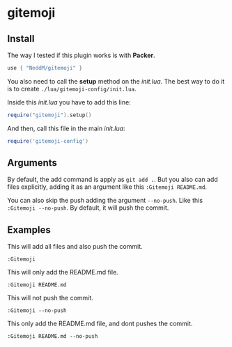 # gitemoji

## Install
The way I tested if this plugin works is with __Packer__.
```lua
use { "NeddM/gitemoji" }
```

You also need to call the __setup__ method on the _init.lua_. The best way to do it is to create `./lua/gitemoji-config/init.lua`.

Inside this _init.lua_ you have to add this line:
```lua
require("gitemoji").setup()
```

And then, call this file in the main _init.lua_:
```lua
require('gitemoji-config')
```

## Arguments
By default, the add command is apply as `git add .`. But you also can add files explicitly, adding it as an argument like this `:Gitemoji README.md`.

You can also skip the push adding the argument `--no-push`. Like this `:Gitemoji --no-push`. By default, it will push the commit.

## Examples

This will add all files and also push the commit.
```
:Gitemoji
```

This will only add the README.md file.
```
:Gitemoji README.md
```

This will not push the commit.
```
:Gitemoji --no-push
```

This only add the README.md file, and dont pushes the commit.
```
:Gitemoji README.md --no-push
```
